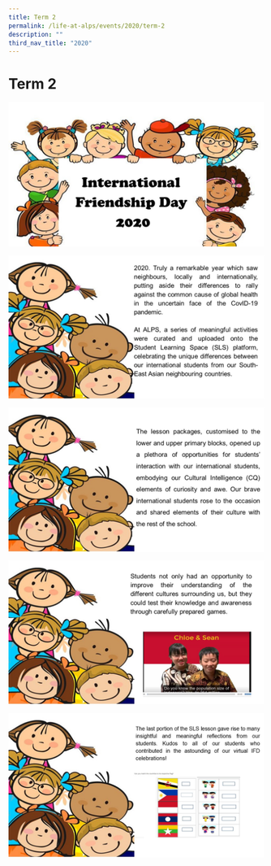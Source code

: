```yaml
---
title: Term 2
permalink: /life-at-alps/events/2020/term-2
description: ""
third_nav_title: "2020"
---
```

# **Term 2**

![](/images/Slide1%20(11).jpg)

![](/images/Slide2%20(9).jpg)

![](/images/Slide3%20(7).jpg)

![](/images/Slide4%20(5).jpg)

![](/images/Slide5%20(4).jpg)
